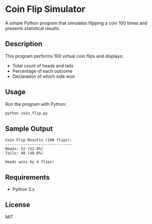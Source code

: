 # Coin Flip Simulator

A simple Python program that simulates flipping a coin 100 times and presents statistical results.

## Description

This program performs 100 virtual coin flips and displays:
- Total count of heads and tails
- Percentage of each outcome
- Declaration of which side won

## Usage

Run the program with Python:

```bash
python coin_flip.py
```

## Sample Output

```
Coin Flip Results (100 flips):
------------------------------
Heads: 52 (52.0%)
Tails: 48 (48.0%)

Heads wins by 4 flips!
```

## Requirements

- Python 3.x

## License

MIT